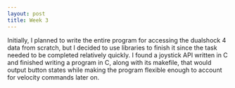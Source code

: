 ```yaml
---
layout: post
title: Week 3
---
```


Initially, I planned to write the entire program for accessing the dualshock 4 data from scratch, but I decided to use libraries to finish it since the task needed to be completed relatively quickly. I found a joystick API written in C and finished writing a program in C, along with its makefile, that would output button states while making the program flexible enough to account for velocity commands later on.
